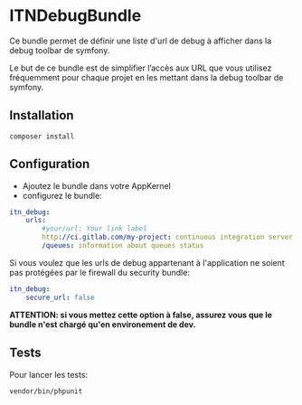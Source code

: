 ITNDebugBundle
=============

Ce bundle permet de définir une liste d'url de debug à afficher dans la debug toolbar de symfony.

Le but de ce bundle est de simplifier l’accès aux URL que vous utilisez fréquemment pour chaque projet en les mettant dans la debug toolbar de symfony.

Installation
--------------

```
composer install
```

Configuration
--------------

 - Ajoutez le bundle dans votre AppKernel
 - configurez le bundle:

``` yaml
itn_debug:
    urls:
        #your/url: Your link label
        http://ci.gitlab.com/my-project: continuous integration server
        /queues: information about queues status
```

Si vous voulez que les urls de debug appartenant à l'application ne soient pas protégées par le firewall du security bundle:
``` yaml
itn_debug:
    secure_url: false
```

**ATTENTION: si vous mettez cette option à false, assurez vous que le bundle n'est chargé qu'en environement de dev.**

Tests
------

Pour lancer les tests:

```
vendor/bin/phpunit
```
